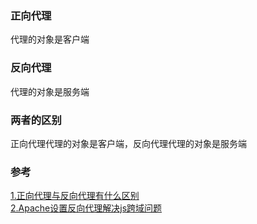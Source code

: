 ### 正向代理
代理的对象是客户端


### 反向代理
代理的对象是服务端

### 两者的区别

正向代理代理的对象是客户端，反向代理代理的对象是服务端


### 参考
[1.正向代理与反向代理有什么区别](http://mp.weixin.qq.com/s/ikrI3rmSYs83wdSWqq2QIg)  
[2.Apache设置反向代理解决js跨域问题](https://segmentfault.com/a/1190000007352990)
